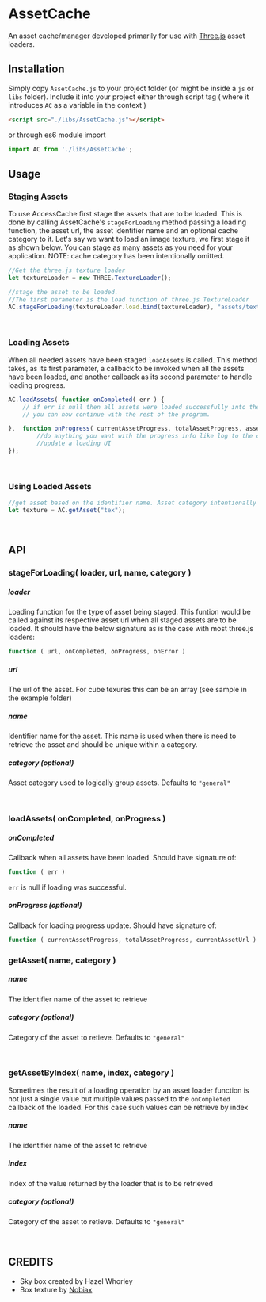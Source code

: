 # AssetCache
An asset cache/manager developed primarily for use with [Three.js](https://threejs.org/) asset loaders.

## Installation

Simply copy `AssetCache.js` to your project folder (or might be inside a `js` or `libs` folder). Include it into your project either through script tag ( where it introduces `AC` as a variable in the context )
```html
<script src="./libs/AssetCache.js"></script>
```

or through es6 module import
```js
import AC from './libs/AssetCache';
```

## Usage
### Staging Assets

To use AccessCache first stage the assets that are to be loaded. This is done by calling AssetCache's `stageForLoading` method passing a loading function, the asset url, the asset identifier name and an optional cache category to it. Let's say we want to load an image texture, we first stage it as shown below. You can stage as many assets as you need for your application. NOTE: cache category has been intentionally omitted.
```js
//Get the three.js texture loader
let textureLoader = new THREE.TextureLoader();

//stage the asset to be loaded. 
//The first parameter is the load function of three.js TextureLoader
AC.stageForLoading(textureLoader.load.bind(textureLoader), "assets/texture/tex.png", "tex");
```

<br />


### Loading Assets

When all needed assets have been staged `loadAssets` is called. This method takes, as its first parameter, a callback to be invoked when all the assets have been loaded, and another callback as its second parameter to handle loading progress.
```js
AC.loadAssets( function onCompleted( err ) {
    // if err is null then all assets were loaded successfully into the cache
    // you can now continue with the rest of the program.

},  function onProgress( currentAssetProgress, totalAssetProgress, assetUrl ) {
        //do anything you want with the progress info like log to the console or
        //update a loading UI
});
```

<br />


### Using Loaded Assets
```js
//get asset based on the identifier name. Asset category intentionally omitted
let texture = AC.getAsset("tex");
```

<br />


## API

### stageForLoading( loader, url, name, category )
##### loader
Loading function for the type of asset being staged. This funtion would be called against its respective asset url when all staged assets are to be loaded. It should have the below signature as is the case with most three.js loaders:
```js
function ( url, onCompleted, onProgress, onError )
```
##### url
The url of the asset. For cube texures this can be an array (see sample in the example folder)
##### name
Identifier name for the asset. This name is used when there is need to retrieve the asset and should be unique within a category.
##### category (optional)
Asset category used to logically group assets. Defaults to `"general"`

<br />


### loadAssets( onCompleted, onProgress )
##### onCompleted
Callback when all assets have been loaded. Should have signature of:
```js
function ( err )
```
`err` is null if loading was successful.


##### onProgress (optional)
Callback for loading progress update. Should have signature of:
```js
function ( currentAssetProgress, totalAssetProgress, currentAssetUrl )
```
  
  

### getAsset( name, category )
##### name
The identifier name of the asset to retrieve
##### category (optional)
Category of the asset to retieve. Defaults to `"general"`

<br />

### getAssetByIndex( name, index, category )
Sometimes the result of a loading operation by an asset loader function is not just a single value but multiple values passed to the `onCompleted` callback of the loaded. For this case  such values can be retrieve by index
##### name
The identifier name of the asset to retrieve
##### index
Index of the value returned by the loader that is to be retrieved
##### category (optional)
Category of the asset to retieve. Defaults to `"general"`

<br />


## CREDITS
 - Sky box created by Hazel Whorley
 - Box texture by [Nobiax](nobiax.deviantart.com)

